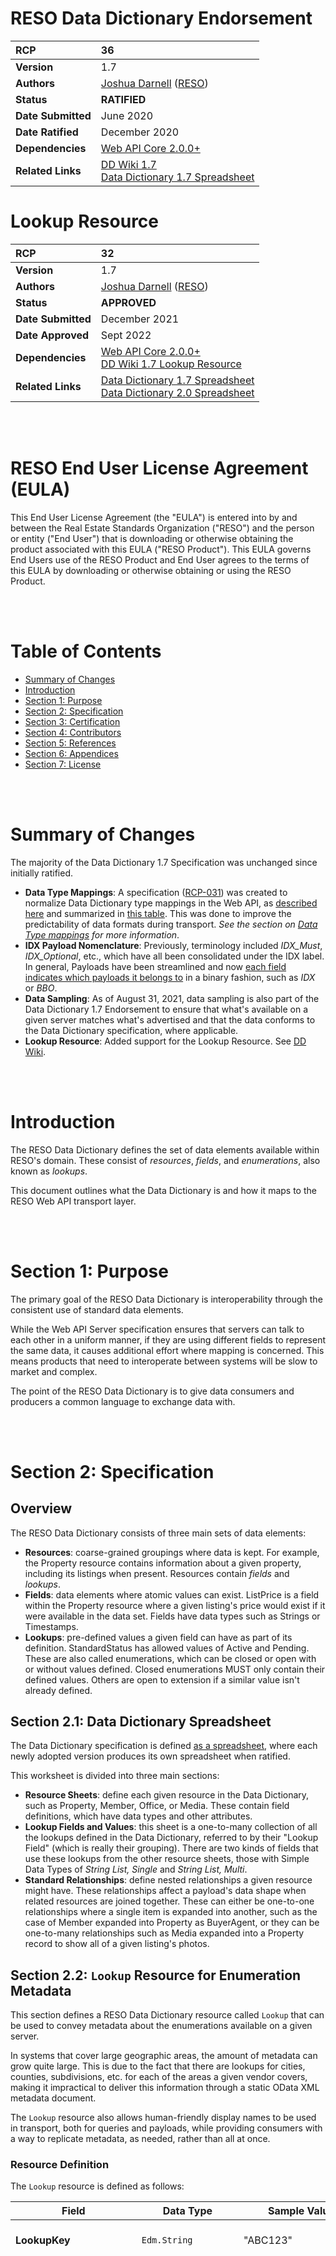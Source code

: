 # RESO Data Dictionary Endorsement

| **RCP** | 36 |
| :--- | :--- |
| **Version** | 1.7 |
| **Authors** | [Joshua Darnell](https://github.com/darnjo) ([RESO](mailto:josh@reso.org)) |
| **Status** | **RATIFIED** |
| **Date Submitted** | June 2020 |
| **Date Ratified** | December 2020 |
| **Dependencies** | [Web API Core 2.0.0+](./web-api-core.md) |
| **Related Links** | [DD Wiki 1.7](https://ddwiki.reso.org/display/DDW17/RESO+Data+Dictionary+1.7)<br />[Data Dictionary 1.7 Spreadsheet](https://docs.google.com/spreadsheets/d/1_59Iqr7AQ51rEFa7p0ND-YhJjEru8gY-D_HM1yy5c6w/edit?usp=sharing) |

# Lookup Resource

| **RCP** | 32 |
| :--- | :--- |
| **Version** | 1.7 |
| **Authors** | [Joshua Darnell](https://github.com/darnjo) ([RESO](mailto:josh@reso.org)) |
| **Status** | **APPROVED** |
| **Date Submitted** | December 2021 |
| **Date Approved** | Sept 2022 |
| **Dependencies** | [Web API Core 2.0.0+](./web-api-core.md)<br /> [DD Wiki 1.7 Lookup Resource](https://ddwiki.reso.org/display/DDW17/Lookup+Resource) |
| **Related Links** | [Data Dictionary 1.7 Spreadsheet](https://docs.google.com/spreadsheets/d/1_59Iqr7AQ51rEFa7p0ND-YhJjEru8gY-D_HM1yy5c6w/edit#gid=544946974)<br />[Data Dictionary 2.0 Spreadsheet](https://docs.google.com/spreadsheets/d/1_59Iqr7AQ51rEFa7p0ND-YhJjEru8gY-D_HM1yy5c6w/edit?usp=sharing) |

<br /><br />

# RESO End User License Agreement (EULA)

This End User License Agreement (the "EULA") is entered into by and between the Real Estate Standards Organization ("RESO") and the person or entity ("End User") that is downloading or otherwise obtaining the product associated with this EULA ("RESO Product"). This EULA governs End Users use of the RESO Product and End User agrees to the terms of this EULA by downloading or otherwise obtaining or using the RESO Product.

<br /><br />

# Table of Contents
- [Summary of Changes](#summary-of-changes)
- [Introduction](#introduction)
- [Section 1: Purpose](#section-1-purpose)
- [Section 2: Specification](#section-2-specification)
- [Section 3: Certification](#section-3-certification)
- [Section 4: Contributors](#section-4-contributors)
- [Section 5: References](#section-5-references)
- [Section 6: Appendices](#section-6-appendices)
- [Section 7: License](#section-7-license)

<br /><br />

# Summary of Changes

The majority of the Data Dictionary 1.7 Specification was unchanged since initially ratified. 

* **Data Type Mappings**: A specification ([RCP-031](https://members.reso.org/display/RESOWebAPIRCP/RCP+-+WEBAPI-031+Data+Dictionary+Representation+in+the+Web+API)) was created to normalize Data Dictionary type mappings in the Web API, as [described here](https://members.reso.org/pages/viewpage.action?pageId=67962918#RCP-WEBAPI-031DataDictionaryRepresentationintheWebAPI-2.6.1DictionaryandTransportTypeMappingsandAttributes) and summarized in [this table](https://members.reso.org/pages/viewpage.action?pageId=67962918#RCP-WEBAPI-031DataDictionaryRepresentationintheWebAPI-DataTypeMappings.1). This was done to improve the predictability of data formats during transport. _See the section on [*Data Type mappings*](https://docs.google.com/document/d/15DFf9kDX_mlGCJVOch2fztl8W5h-yd18N0_03Sb4HwM/edit#heading=h.ytsgiaioc8hv) for more information_.
* **IDX Payload Nomenclature**: Previously, terminology included _IDX_Must_, _IDX_Optional_, etc., which have all been consolidated under the IDX label. In general, Payloads have been streamlined and now [each field indicates which payloads it belongs to](https://docs.google.com/spreadsheets/d/1SZ0b6T4_lz6ti6qB2Je7NSz_9iNOaV_v9dbfhPwWgXA/edit#gid=16571180&range=R:R) in a binary fashion, such as *IDX* or *BBO*. 
* **Data Sampling**: As of August 31, 2021, data sampling is also part of the Data Dictionary 1.7 Endorsement to ensure that what's available on a given server matches what's advertised and that the data conforms to the Data Dictionary specification, where applicable. 
* **Lookup Resource**: Added support for the Lookup Resource. See [DD Wiki](https://ddwiki.reso.org/display/DDW17/Lookup+Resource).

<br /><br />

# Introduction
The RESO Data Dictionary defines the set of data elements available within RESO's domain. These consist of _resources_, _fields_, and _enumerations_, also known as _lookups_.

This document outlines what the Data Dictionary is and how it maps to the RESO Web API transport layer.

<br /><br />

# Section 1: Purpose
The primary goal of the RESO Data Dictionary is interoperability through the consistent use of standard data elements. 

While the Web API Server specification ensures that servers can talk to each other in a uniform manner, if they are using different fields to represent the same data, it causes additional effort where mapping is concerned. This means products that need to interoperate between systems will be slow to market and complex. 

The point of the RESO Data Dictionary is to give data consumers and producers a common language to exchange data with.

<br /><br />

# Section 2: Specification
## Overview 
The RESO Data Dictionary consists of three main sets of data elements:
* **Resources**: coarse-grained groupings where data is kept. For example, the Property resource contains information about a given property, including its listings when present. Resources contain _fields_ and _lookups_.
* **Fields**: data elements where atomic values can exist. ListPrice is a field within the Property resource where a given listing's price would exist if it were available in the data set. Fields have data types such as Strings or Timestamps. 
* **Lookups**: pre-defined values a given field can have as part of its definition. StandardStatus has allowed values of Active and Pending. These are also called enumerations, which can be closed or open with or without values defined. Closed enumerations MUST only contain their defined values. Others are open to extension if a similar value isn't already defined.


## Section 2.1: Data Dictionary Spreadsheet

The Data Dictionary specification is defined [as a spreadsheet](https://docs.google.com/spreadsheets/d/1SZ0b6T4_lz6ti6qB2Je7NSz_9iNOaV_v9dbfhPwWgXA/edit?usp=sharing), where each newly adopted version produces its own spreadsheet when ratified.

This worksheet is divided into three main sections:
* **Resource Sheets**: define each given resource in the Data Dictionary, such as Property, Member, Office, or Media. These contain field definitions, which have data types and other attributes.
* **Lookup Fields and Values**: this sheet is a one-to-many collection of all the lookups defined in the Data Dictionary, referred to by their "Lookup Field" (which is really their grouping). There are two kinds of fields that use these lookups from the other resource sheets, those with Simple Data Types of _String List, Single_ and _String List, Multi_.
* **Standard Relationships**: define nested relationships a given resource might have. These relationships affect a payload's data shape when related resources are joined together. These can either be one-to-one relationships where a single item is expanded into another, such as the case of Member expanded into Property as BuyerAgent, or they can be one-to-many relationships such as Media expanded into a Property record to show all of a given listing's photos. 



## Section 2.2: `Lookup` Resource for Enumeration Metadata

This section defines a RESO Data Dictionary resource called `Lookup` that can be used to convey metadata about the enumerations available on a given server. 

In systems that cover large geographic areas, the amount of metadata can grow quite large. This is due to the fact that there are lookups for cities, counties, subdivisions, etc. for each of the areas a given vendor covers, making it impractical to deliver this information through a static OData XML metadata document.

The `Lookup` resource also allows human-friendly display names to be used in transport, both for queries and payloads, while providing consumers with a way to replicate metadata, as needed, rather than all at once.

### Resource Definition
The `Lookup` resource is defined as follows:

| Field             | Data Type    | Sample Value           | Nullable  | Description |
| ----------------- | ------------ | ---------------------- | --------- | ----------- |
| **LookupKey**     | `Edm.String` | "ABC123"               | **false** | The key used to uniquely identify the Lookup entry. |
| **LookupName**    | `Edm.String` | "ListingAgreementType" | **false** | The name of the enumeration. This is the [_**LookupField**_](https://docs.google.com/spreadsheets/d/1P4CqtBT-3hmfsWLeID5faJgGz2AYTU_7d-OKZBuY_c0/edit#gid=167198210&range=A:A) in the adopted Data Dictionary 2.0 spreadsheet. <br /> <br />It is called a "LookupName" in this proposal because more than one field can have a given lookup, so it refers to the name of the lookup rather than a given field. For example, Listing with CountyOrParish and Office with OfficeCountyOrParish having the same CountyOrParish LookupName. <br /><br />This MUST match the Data Dictionary definition for in cases where the lookup is defined. Vendors MAY add their own enumerations otherwise.<br /><br />The LookupName a given field uses is required to be annotated at the field level in the OData XML Metadata, as outlined later in this proposal. |
| **LookupValue**   | `Edm.String` | "Seller Reserve" | **false** | The human-friendly display name the data consumer receives in the payload and uses in queries.<br /><br />This MAY be a local name or synonym for a given RESO Data Dictionary lookup item. |
| **StandardLookupValue** | `Edm.String` | "Exclusive Agency" | true | The Data Dictionary [_**LookupDisplayName**_](https://docs.google.com/spreadsheets/d/1P4CqtBT-3hmfsWLeID5faJgGz2AYTU_7d-OKZBuY_c0/edit#gid=167198210&range=C:C) of the enumerated value.<br /><br />This field is required when the LookupValue for a given item corresponds to a RESO standard value, meaning a standard lookup display name, known synonym, local name, or translation of that value.<br /><br />Local lookups MAY omit this value if they don't correspond to an existing RESO standard lookup value. |
| **LegacyODataValue**     | `Edm.String` | "ExclusiveAgency" | true | The Legacy OData lookup value that the server vendor provided in their OData XML Metadata.<br /><br />This value is optional, and has been included in order to provide a stable mechanism for translating OData lookup values to RESO standard lookup display names, as well as for historical data that might have included the OData value at some point, even after the vendor had converted to human friendly display names. |
| **ModificationTimestamp** | `Edm.DateTimeOffset` | "2020-07-07T17:36:14+00:00" | **false** | The timestamp for when the enumeration value was last modified.<br /><br />This is used to help rebuild caches when metadata items change so consumers don't have to re-pull and reprocess the entire set of metadata when only a small number of changes have been made. |

## Required Annotation
For any String List, Single or String List, Multi field using the Lookup resource, the following MUST be present in the server metadata:

### Example
```xml
<!-- OData annotation for String List, Single field -->
<Property Name="OfficeCountyOrParish" Type="Edm.String">
  <Annotation Term="RESO.OData.Metadata.LookupName" String="CountyOrParish" />  
</Property>

<!-- OData annotation for String List, Multi field -->
<Property Name="ExteriorFeatures" Type="Collection(Edm.String)">
  <Annotation Term="RESO.OData.Metadata.LookupName" String="ExteriorFeatures" />  
</Property>
```
Where: 
* `Term` uses the required namespace RESO.OData.Metadata.LookupName
* `String` indicates the LookupName in the Lookup Resource in which the given field's lookups are defined. 

Notes:
* The referenced LookupName **MUST** be a standard lookup name for items currently defined by the RESO Data Dictionary. For example, for the `StandardStatus` field in the Data Dictionary, the `LookupName` **MUST** be `StandardStatus`.
* Data providers **MAY** add additional LookupName entries when not already defined by the Dictionary.
* The underlying type for the lookup-based field **MUST** either be `Edm.String` or `Collection(Edm.String)`, depending on whether the given field is String List, Single or Multi in the Data Dictionary, respectively.

## Queries
The `Lookup` resource **MUST** support queries that use the [OData`$top` and `$skip` query operators](https://docs.oasis-open.org/odata/odata/v4.01/odata-v4.01-part2-url-conventions.html#_Toc31361042), in conjunction with a `ModificationTimestamp` parameter so consumers can synchronize since the last update. The client **MUST** be able to consume the advertised count of records from the server or testing will not pass.

Providers **MAY** support other queries on this resource, such as filtering by `LookupName`.

### Example: GET Lookups using OData `$top` and `$skip` 
The following example shows retrieving a page of records using an [OData `$top` and `$skip` query](https://docs.oasis-open.org/odata/odata/v4.01/odata-v4.01-part2-url-conventions.html#_Toc31361042):
```
GET /Lookup?$top=100&$skip=0
```
```
{
  "value": [{
    "LookupKey": "CDE125",
    "LookupName": "CountyOrParish",
    "LookupValue": "Contra Costa County",
    "StandardLookupValue": null,
    "ModificationTimestamp": "2020-07-07T17:36:16Z"
  }, {
    "LookupKey": "BCD124",
    "LookupName": "CountyOrParish",
    "LookupValue": "Ventura County",
    "StandardLookupValue": null,
    "ModificationTimestamp": "2020-07-07T17:36:15Z"
  }, {
    "LookupKey": "ABC123",
    "LookupName": "CountyOrParish",
    "LookupValue": "Los Angeles County",
    "StandardLookupValue": null,
    "ModificationTimestamp": "2020-07-07T17:36:14Z"
 }]
}
```

In the previous example, the client has requested 100 records but only the 3 shown were available. Clients should be prepared to paginate with page sizes less than the requested size. For example, if 1,000 were requested but only 100 were supported on the server, the consumer's next query should have a `$top=100` and `$skip=100`. 


### Example: GET Lookups with `$count=true` 
Providers MUST support the OData `$count=true` parameter. 

```
GET /Lookup?$count=true
```
```
{
  "@odata.count": 3,
  "value": [{
    "LookupKey": "CDE125",
    "LookupName": "CountyOrParish",
    "LookupValue": "Contra Costa County",
    "StandardLookupValue": null,
    "ModificationTimestamp": "2020-07-07T17:36:16Z"
  }, {
    "LookupKey": "BCD124",
    "LookupName": "CountyOrParish",
    "LookupValue": "Ventura County",
    "StandardLookupValue": null,
    "ModificationTimestamp": "2020-07-07T17:36:15Z"
  }, {
    "LookupKey": "ABC123",
    "LookupName": "CountyOrParish",
    "LookupValue": "Los Angeles County",
    "StandardLookupValue": null,
    "ModificationTimestamp": "2020-07-07T17:36:14Z"
 }]
}
```

The count query may be used in conjunction with `$top=0` to provide a count without returning any values.

### Example: GET records that were updated since they were last synced
If a consumer wanted to catch up with any records updated since the last time they had synced, they might use the following query:

```
GET /Lookup?$filter=ModificationTimestamp ge 2022-01-01T00:00:00Z&$top=100&skip=0&$count=true
```
```
{
  "@odata.count": 0,
  "value": []
}
```

Since the count is zero, this means that there were no updates since the last sync on `2022-08-01T00:00:00Z`.

If there were updates, something similar to the following might be expected:


```
GET /Lookup?$filter=ModificationTimestamp ge 2022-01-01T00:00:00Z&$top=100&skip=0&$count=true
```
```
{
  "@odata.count": 1,
  "value": [{
    "LookupKey": "CDE125",
    "LookupName": "CountyOrParish",
    "LookupValue": "Contra Costa County",
    "StandardLookupValue": null,
    "ModificationTimestamp": "2022-03-07T17:36:16Z"
  }]
}
```

## Usage

### Example Metadata
This section shows how the `Lookup` resource might be used in conjunction with data from the `Property` resource with OData XML Metadata defined as follows:

```xml
<?xml version="1.0" encoding="UTF-8"?>
<edmx:Edmx Version="4.0" xmlns:edmx="http://docs.oasis-open.org/odata/ns/edmx">
  <edmx:DataServices>
    <Schema Namespace="org.reso.metadata" xmlns="http://docs.oasis-open.org/odata/ns/edm">
      <EntityType Name="Property">
        <Key>
          <PropertyRef Name="ListingKey"/>
        </Key>
        <Property MaxLength="255" Name="ListingKey" Type="Edm.String"/>
        <Property Name="StandardStatus" Type="Edm.String">
            <Annotation Term="RESO.OData.Metadata.LookupName" String="StandardStatus" />  
        </Property>
        <Property Name="AccessibilityFeatures" Type="Collection(Edm.String)">
            <Annotation Term="RESO.OData.Metadata.LookupName" String="AccessibilityFeatures" />  
        </Property>
        <Property Name="ModificationTimestamp" Precision="27" Type="Edm.DateTimeOffset"/>
      </EntityType>
      <EntityType Name="Lookup">
        <Key>
          <PropertyRef Name="LookupKey"/>
        </Key>
        <Property Name="LookupKey" Type="Edm.String" Nullable="false" />
        <Property Name="LookupName" Type="Edm.String" Nullable="false" />
        <Property Name="LookupValue" Type="Edm.String" Nullable="false" />
        <Property Name="StandardLookupValue" Type="Edm.String" />
        <Property Name="LegacyODataValue" Type="Edm.String" />
        <Property Name="ModificationTimestamp" Precision="27" Type="Edm.DateTimeOffset"  Nullable="false" />
      </EntityType>
    </Schema>
  </edmx:DataServices>
</edmx:Edmx>
```

### GET Property Record with Human Friendly Standard Lookups
When using the `Lookup` resource, the values in the payload response will be the human friendly display name for a given enumeration:

```
GET /Property?$top=1 
```
```
{
  "value": [
    {
      "ListingKey": "abc123",
      "StandardStatus": "Active Under Contract",     
      "AccessibilityFeatures": ["Accessible Approach with Ramp", "Accessible Entrance", "Visitable"],
      "ModificationTimestamp": "2020-04-02T02:02:02.02Z"
    }
  ]
}
```

In the preceding example, the `Lookup` resource **MUST** contain the following:
* Entry for `LookupName` of `StandardStatus` with "Active Under Contract" as a `LookupValue`
* Entry for `LookupName` of `AccessibilityFeatures` with three records: "Accessible Approach with Ramp", "Accessible Entrance", and "Visitable"

<br /><br />

# Section 3: Certification
[Link to Original Document](https://docs.google.com/document/d/15DFf9kDX_mlGCJVOch2fztl8W5h-yd18N0_03Sb4HwM/edit)

When standards are approved for the RESO Data Dictionary, those changes are stored in a format that allows their corresponding testing rules to be generated automatically, which ensures consistency with Data Dictionary and Web API specifications. This also allows for new versions of the testing tool to be created almost immediately when Data Dictionary standards are passed.

Robust statistics are created through the use of the RESO Data Dictionary application, which are then ingested into a real-time analytics framework that lets users see industry-wide statistics about resources, fields, and enumerations. This information can be used to inform decisions about standardization and data mapping between RESO certified servers.

## Background


The RESO Data Dictionary testing tool ensures compliance with RESO Data Dictionary definitions of resources, fields, and enumerations. 


Nonstandard or "local" data elements are also allowed, provided Data Dictionary resources are used whenever present on a given server and when metadata for any additional items are in a supported and valid transport format.


**Resources** are top-level containers in the RESO ecosystem. Some examples are [*Property*](https://ddwiki.reso.org/display/DDW17/Property+Resource), [*Member*](https://ddwiki.reso.org/display/DDW17/Member+Resource), [*Office*](https://ddwiki.reso.org/display/DDW17/Office+Resource), [*Media*](https://ddwiki.reso.org/display/DDW17/Media+Resource)*, and* [*OpenHouse*](https://ddwiki.reso.org/display/DDW17/OpenHouse+Resource). 


**Fields** exist within a given resource and have name and type definitions that must be adhered to in order to be considered compliant. In the case of [*Property*](https://ddwiki.reso.org/display/DDW17/Property+Resource), examples of fields are [*ListPrice*](https://ddwiki.reso.org/display/DDW17/ListPrice+Field), [*ModificationTimestamp*](https://ddwiki.reso.org/display/DDW17/ModificationTimestamp+Field), etc. Fields don't exist on their own in the metadata. They will always be contained within a top-level resource definition that MUST match RESO Standard Resource definitions when they exist.

**Lookups** define possible values for a given field, and are used in cases such as [**StandardStatus**](https://ddwiki.reso.org/display/DDW17/StandardStatus+Field) and [**ExteriorFeatures**](https://ddwiki.reso.org/display/DDW17/ExteriorFeatures+Field).

## Testing Framework

Data Dictionary Certification is provided by the [RESO Commander](https://github.com/RESOStandards/web-api-commander). 
The RESO Commander is an open source, cross-platform Java library created by RESO that uses established community libraries, such as the Apache Olingo OData Client, XML parsers, and JSON Schema Validators, to provide a testing API.

Acceptance tests define the requirements applicants are expected to meet in order to achieve certification. Data Dictionary acceptance tests are written in a high-level language (DSL) called [Gherkin](https://cucumber.io/docs/gherkin/reference/). This is part of a [Behavior Driven Development](https://en.wikipedia.org/wiki/Behavior-driven_development) (BDD) platform called [Cucumber](https://cucumber.io/), which allows for the expression of testing workflows using a natural language that is intended to be accessible to business analysts and QA testers in addition to programmers. Tests are automatically generated from the adopted Data Dictionary spreadsheet for each given version of the specification, and can target any version of the Data Dictionary from 1.0 onwards. 

The benefit of this strategy is that when a new Data Dictionary version is ratified, the tests may be generated and testing can begin right away, significantly reducing tool development time and adoption of the standard.

A command-line interface (CLI) has been provided for local testing. This provides the environment to be used for certification and self-assessment, as well as that needed to run the automated testing tools in a continuous integration and deployment (CI/CD) pipeline, on platforms such as [GitHub CI](https://help.github.com/en/actions/language-and-framework-guides/building-and-testing-java-with-gradle), [Jenkins](https://cucumber.io/docs/guides/continuous-integration/), [Travis](https://docs.travis-ci.com/user/languages/java/), or [CircleCI](https://circleci.com/blog/getting-started-with-cucumber-on-circleci/), to help prevent regressions in a RESO-certified codebase.

A graphical user interface (GUI) is also available through popular and free Integrated Development Environment (IDE) plugins for [IntelliJ](https://www.jetbrains.com/help/idea/enabling-cucumber-support-in-project.html) and [Eclipse](https://cucumber.github.io/cucumber-eclipse/). IDEs provide an enhanced testing experience, with better informational messages and the ability to easily run and debug each test step, when needed. The availability of plugins saves significant time in testing, development, and certification. The level of community support is one of the reasons open source tools were chosen as a testing platform.

## Testing Methodology

RESO Data Dictionary certification is based on adherence to: a) Resource, Field, and Lookup definitions outlined in each approved RESO Data Dictionary spreadsheet ([1.7 at the time of publication](https://docs.google.com/spreadsheets/d/1SZ0b6T4_lz6ti6qB2Je7NSz_9iNOaV_v9dbfhPwWgXA/edit?usp=sharing)), b) Transport requirements regarding [authentication](https://members.reso.org/display/RESOWebAPIRCP/RCP+-++WEBAPI-026+Change+Default+Certification+Testing+to+Bearer+Token) and OData conformance, and c) conformance with Data Dictionary to Web API data mappings [outlined later in this document](https://docs.google.com/document/d/15DFf9kDX_mlGCJVOch2fztl8W5h-yd18N0_03Sb4HwM/edit#heading=h.ytsgiaioc8hv), as well as in [RCP-031](https://members.reso.org/display/RESOWebAPIRCP/RCP+-+WEBAPI-031+Data+Dictionary+Representation+in+the+Web+API) (RESO login required).

### Configuring the Test Client

The starting point is for applicants to create a configuration file in RESOScript (XML) format which contains credentials and a server's RESO Web API endpoint. A sample RESOScript file and instructions for how to use it will be provided with the initial release of the testing tool.


<br />

### Metadata Request Using RESO Standard Authentication

When testing begins, an HTTP request is made to an applicant's given service location with either OAuth2 [Bearer Tokens](https://oauth.net/2/bearer-tokens/) or [Client Credentials](https://oauth.net/2/grant-types/client-credentials/). Both of these authentication strategies allow for data consumption to be machine automated so that additional interaction from a user isn't necessary during the authentication process. As such, the RESO Data Dictionary Commander can be used for automated testing. 
The metadata request is expected to function according to the OData specification in terms of [request](http://docs.oasis-open.org/odata/odata/v4.01/odata-v4.01-part1-protocol.html#_Toc31358863) and [response](http://docs.oasis-open.org/odata/odata/v4.01/odata-v4.01-part1-protocol.html#_Toc31358882) headers and response formats. RESO specifically uses an [XML version of OData metadata](http://docs.oasis-open.org/odata/odata/v4.0/errata03/os/complete/part3-csdl/odata-v4.0-errata03-os-part3-csdl-complete.html#_Toc453752500), which contains an Entity Data Model (EDM) and model definitions, and is often referred to as EDMX.

### OData Metadata Validation

#### Syntax Checking

Metadata returned from a RESO Web API server are checked for XML validity as well as validated against Entity Data Model (EDM) and EDMX [definitions published by OASIS](http://docs.oasis-open.org/odata/odata/v4.0/errata03/os/complete/schemas/), the creators of the OData specification. If metadata are invalid for any reason, Data Dictionary testing will halt.

#### Semantic Checking

After metadata syntax has been validated, declared data models are checked for correctness. For example, if a given server declares support for the RESO *Property* resource, then the RESO Commander will look for an OData EntityType definition for *Property*. If the underlying data model is not found, metadata validation will fail with a diagnostic message to help users understand why a given error occurred. Once the model is found, its field and enumeration definitions will be checked for correctness as well.
Another aspect of semantic checking is ensuring that all models have keys so they can be indexed, meaning that a data request can be made to the server by key. This is a basic requirement for fetching data from a server.

### RESO Certification

Several requirements must be met during Data Dictionary testing to ensure conformance with RESO Certification rules.

#### Conformance with the RESO Standard Data Model

In this step, tests that have been generated from a given adopted RESO Data Dictionary version are run to locate and verify resources, fields, and enumerations contained within a server's metadata. This phase of testing is designed to test that items declared in the metadata using RESO Standard Field Names are consistent with the Data Dictionary definitions for those items.

#### Resources

Standard Resources MUST be expressed using RESO Standard Resource Names. For instance, *Property* would be used rather than *Properties* otherwise they will not be counted. These will be verified during the certification process. 

For each RESO Standard Resource found, its standard fields and lookups will be verified. Normative resource names for any Standard Resource can be found in the [RESO DDWiki](https://ddwiki.reso.org/display/DDW17/).

#### Fields

Fields have both [naming](https://docs.google.com/document/d/15DFf9kDX_mlGCJVOch2fztl8W5h-yd18N0_03Sb4HwM/edit#heading=h.194xc45smnwr) and [data type mapping](https://docs.google.com/document/d/15DFf9kDX_mlGCJVOch2fztl8W5h-yd18N0_03Sb4HwM/edit#heading=h.ytsgiaioc8hv) requirements. 

Implementers are allowed to commingle their own fields and data types alongside RESO standard fields, but standard fields MUST match their [Data Dictionary type definition mappings](https://members.reso.org/pages/viewpage.action?pageId=67962918#RCP-WEBAPI-031DataDictionaryRepresentationintheWebAPI-2.6.1DictionaryandTransportTypeMappingsandAttributes).

#### Standard Field Names

RESO Standard Fields MUST be named in accordance with the Data Dictionary definitions of those fields when present on a given server instance..

For example, if a server presents a [*Property*](https://ddwiki.reso.org/display/DDW17/Property+Resource) resource and list price field data are present, they MUST be conveyed as *ListPrice*. Local fields SHOULD use the same naming conventions, when practical. There may be reasons to use nonstandard field names, such as for backwards compatibility, but they MUST pass [OData validation](http://docs.oasis-open.org/odata/odata/v4.0/errata03/os/complete/part3-csdl/odata-v4.0-errata03-os-part3-csdl-complete.html#_Toc453752675).

Variations such as *Price* or any Data Dictionary synonym of the ListPrice field such as *AskingPrice* will fail. 

Various techniques are used to find potential matches with Data Dictionary definitions of resources, fields, and enumerations that don't conform to the RESO Definitions of these items. *See* [*Additional Compliance Checking*](https://docs.google.com/document/d/15DFf9kDX_mlGCJVOch2fztl8W5h-yd18N0_03Sb4HwM/edit#heading=h.yuwj1yg0uj1n) *for more information*.

Additional requirements for Standard Fields are [outlined in section on Data Type Mappings](https://docs.google.com/document/d/15DFf9kDX_mlGCJVOch2fztl8W5h-yd18N0_03Sb4HwM/edit#heading=h.ytsgiaioc8hv).

#### Standard Display Names

**Note:** _RESO Standard Display Names are not being tested at the current time. They had previously been tested but were not meant to have been a standard way to convey information about *which field* *or lookup* is intended at the transport level. [Standard Field Names](https://docs.google.com/document/d/15DFf9kDX_mlGCJVOch2fztl8W5h-yd18N0_03Sb4HwM/edit#heading=h.194xc45smnwr) and [Lookup Values](https://docs.google.com/document/d/15DFf9kDX_mlGCJVOch2fztl8W5h-yd18N0_03Sb4HwM/edit#heading=h.k0yrypywv6ms) MUST be used for this purpose instead._

There is a proposal in progress in the RESO Data Dictionary and Transport workgroups to add further testing requirements for Display Names, which will most likely have its own Endorsement. 

[There is a MAY specification](https://members.reso.org/display/API2/2.4.8+Annotations) (RESO login required) for both *StandardName* and *MlsName* annotations that supports special characters, since OData fields and enumerations don't allow them. *Vendors may still use existing display name annotations as long as they pass the* [*metadata validation process*](https://docs.google.com/document/d/15DFf9kDX_mlGCJVOch2fztl8W5h-yd18N0_03Sb4HwM/edit#heading=h.evm2d6urqz93)*.*

#### Lookups

Underlying OData enumerations for Data Dictionary lookups MUST adhere to the naming conventions outlined in the [OData specification](http://docs.oasis-open.org/odata/odata/v4.0/errata03/os/complete/part3-csdl/odata-v4.0-errata03-os-part3-csdl-complete.html#_Toc453752675) and map to the correct types, as outlined in the [Data Type Mappings section](https://docs.google.com/document/d/15DFf9kDX_mlGCJVOch2fztl8W5h-yd18N0_03Sb4HwM/edit#heading=h.ytsgiaioc8hv).

Standard Lookup Values are provided [in the Data Dictionary 1.7 Spreadsheet](https://docs.google.com/spreadsheets/d/1SZ0b6T4_lz6ti6qB2Je7NSz_9iNOaV_v9dbfhPwWgXA/edit#gid=585857157&range=B:B). They are not required, but are intended to serve as a guide for those using OData. 

**DEPRECATION NOTICE**: RESO will eventually be deprecating OData `IsFlags` enumerations in favor of the Lookup resource in a future version of the Data Dictionary. This change will come with a major version bump, and perhaps be part of Data Dictionary 2.0, TBD. See [RCP-032](https://members.reso.org/display/RESOWebAPIRCP/RCP+-+WEBAPI-032++Lookup+and+RelatedLookup+Resources+for+Lookup+Metadata) for more information.

### Data Type Mappings

The following mappings apply to the RESO Data Dictionary and Web API specifications. 
Data Dictionary data types shown in the following table are contained in the *SimpleDataType* column of the adopted Data Dictionary 1.7 spreadsheet, for instance [those for the Property Resource](https://docs.google.com/spreadsheets/d/1SZ0b6T4_lz6ti6qB2Je7NSz_9iNOaV_v9dbfhPwWgXA/edit#gid=16571180&range=E:E).

| Data Dictionary (1.6+) | Web API Core (1.0.2+)                                        |
| ---------------------- | ------------------------------------------------------------ |
| Boolean                | Edm.Bool                                                     |
| Collection             | Related Resource Expansion, e.g. PropertyRooms or Units expanded into the Property resource. **Requires $expand Endorsement.** |
| Date                   | Edm.Date                                                     |
| Number                 | Edm.Decimal **OR** Edm.Double for decimal values; Edm.Int64 **OR** Edm.Int32 **OR** Edm.Int16 for integers. |
| String                 | Edm.String                                                   |
| String List, Single    | **EITHER** Edm.EnumType **OR** Edm.String                            |
| Sting List, Multi      | **EITHER** Collection(Edm.EnumType) **OR** Edm.EnumType with IsFlags="true" **OR** Collection(Edm.String) |
| Timestamp              | Edm.DateTimeOffset                                           |

Each data type mapping has a corresponding Cucumber BDD acceptance test template that enforces the rules of a given type.

### Acceptance Test Templates

#### Boolean

Boolean values are mapped to the [Edm.Bool](http://docs.oasis-open.org/odata/odata/v4.0/errata03/os/complete/part3-csdl/odata-v4.0-errata03-os-part3-csdl-complete.html#_Toc453752635) data type and MUST contain a literal value of "true" or "false" when returned in a payload for a given Boolean field, which is enforced by the RESO Commander. Boolean fields MAY be null as any OData field is nullable. Null values are interpreted as "false."

**Sample Test**

```gherkin
  Scenario: AdditionalParcelsYN
    When "AvailabilityDate" exists in the "Property" metadata
    Then "AvailabilityDate" MUST be "Date" data type
```

#### Collection

**Note**: *Collections are not yet supported in the Data Dictionary or Web API Specifications for types other than Edm.EnumType. Collections in the Data Dictionary mean expanded resources, which will not be tested until the $expand Endorsement has been created.*

Collection data types are used in the Data Dictionary to indicate *possible expansions*, which use the OData [Edm.Collection type](http://docs.oasis-open.org/odata/odata/v4.0/errata03/os/complete/part3-csdl/odata-v4.0-errata03-os-part3-csdl-complete.html#_Toc453752651) to present a collection of instances of a given type, such as Media items related to a Property record.

RESO will not be certifying this data type for related Data Dictionary Resources and until the Expand Endorsement has been created. Vendors MAY use OData $expand functionality on their servers as long as server metadata pass OData validation. 

Standard Relationships have been provided in the adopted [Data Dictionary spreadsheet](https://docs.google.com/spreadsheets/d/1SZ0b6T4_lz6ti6qB2Je7NSz_9iNOaV_v9dbfhPwWgXA/edit#gid=266511010) to and [reference metadata](https://github.com/RESOStandards/web-api-commander/blob/58485cc04f24e464c6c1313d25428d43835d7668/src/main/resources/DDv1.7-StandardAndDisplayNames-20200922210930847.edmx) to guide vendors in the meantime. It's also worth noting that If a property definition for a Collection is nullable, it means that collection members are nullable. If there are no items in a given collection, the field would return an empty collection, but the field itself may not be null (by the OData specification).

#### Date

Date data types use the OData [Edm.Date](http://docs.oasis-open.org/odata/odata/v4.0/errata03/os/complete/part3-csdl/odata-v4.0-errata03-os-part3-csdl-complete.html#_Toc453752636) data type. Dates are expected to be in the format "yyyy-mm-dd" and should not include time zone offsets. For dates with time zone support, see [Timestamp](https://docs.google.com/document/d/15DFf9kDX_mlGCJVOch2fztl8W5h-yd18N0_03Sb4HwM/edit#heading=h.hhsogyonctqf).

**Sample Test**

```gherkin
  Scenario: AvailabilityDate
    When "AvailabilityDate" exists in the "Property" metadata
    Then "AvailabilityDate" MUST be "Date" data type
```

#### Number

Numbers may either be Integers or Decimals. 

##### Integers

Numbers without Scale and Precision are treated as Integers in the Data Dictionary.

Integers are expected to be expressed using the OData [Edm.Int](http://docs.oasis-open.org/odata/odata/v4.0/errata03/os/complete/part3-csdl/odata-v4.0-errata03-os-part3-csdl-complete.html#_Toc453752643) data type and MUST NOT contain length, precision, or scale attributes.

**Sample Test**

```gherkin
  Scenario: BathroomsFull
    Given that the following synonyms for "BathroomsFull" DO NOT exist in the "Property" metadata
      | FullBaths |
    When "BathroomsFull" exists in the "Property" metadata
    Then "BathroomsFull" MUST be "Integer" data type
```

***Note**:* *Synonyms testing is shown in the last line of the above example and is discussed further in a* [*subsequent section*](https://docs.google.com/document/d/15DFf9kDX_mlGCJVOch2fztl8W5h-yd18N0_03Sb4HwM/edit#heading=h.tcs2aspdfr41)*.*

##### Decimals

Decimals are expected to be [Edm.Decimal or Edm.Double](http://docs.oasis-open.org/odata/odata/v4.0/errata03/os/complete/part3-csdl/odata-v4.0-errata03-os-part3-csdl-complete.html#_Toc453752517) according to the [Data Dictionary Type Mappings](https://docs.google.com/document/d/15DFf9kDX_mlGCJVOch2fztl8W5h-yd18N0_03Sb4HwM/edit#heading=h.ytsgiaioc8hv). They MAY contain Precision and Scale attributes, as described by the entity data model type definition, which also MAY be omitted. 

If the vendor declares Precision and Scale attributes, they SHOULD match those defined by the Data Dictionary but this is not an absolute requirement. Suggested values are provided in the Data Dictionary specification but they are not mandatory at this time. This is reflected in the BDD acceptance tests.

**Sample Test**

```gherkin
  Scenario: BuildingAreaTotal
    When "BuildingAreaTotal" exists in the "Property" metadata
    Then "BuildingAreaTotal" MUST be "Decimal" data type
    And "BuildingAreaTotal" precision SHOULD be equal to the RESO Suggested Max Precision of 14
    And "BuildingAreaTotal" scale SHOULD be equal to the RESO Suggested Max Scale of 2
```

**Note:** *The Data Dictionary contains* [*references to Length and Precision*](https://ddwiki.reso.org/display/DDW17/Data+Dictionary+Terms+and+Meta+Definitions#DataDictionaryTermsandMetaDefinitions-SugMaxLength) *which have been found to be inaccurate with respect to standard definitions of decimal numbers. It uses Length and Precision to mean Precision and Scale, respectively. These items have been corrected in the code generation for decimal acceptance tests.*

##### String

String values use the OData [Edm.String](http://docs.oasis-open.org/odata/odata/v4.0/errata03/os/complete/part3-csdl/odata-v4.0-errata03-os-part3-csdl-complete.html#_Toc453752644) data type. These strings represent a sequence of UTF-8 characters. String data types MAY specify a length attribute that specifies the length of a string a given server supports. The length property is not required by OData and may be omitted.

RESO provides recommended best practices for these lengths, and applicants will be informed when their length definitions don't match the RESO definitions, but will not fail certification in these cases.

**Sample Test**

```gherkin
  Scenario: AboveGradeFinishedArea
    When "AboveGradeFinishedArea" exists in the "Property" metadata
    Then "AboveGradeFinishedArea" MUST be "Decimal" data type
    And "AboveGradeFinishedArea" precision SHOULD be equal to the RESO Suggested Max Precision of 14
    And "AboveGradeFinishedArea" scale SHOULD be equal to the RESO Suggested Max Scale of 2
```

#### String List, Single

The current RESO Web API specification uses the OData [Edm.EnumType](http://docs.oasis-open.org/odata/odata/v4.0/errata03/os/complete/part3-csdl/odata-v4.0-errata03-os-part3-csdl-complete.html#_Toc453752566) for single enumerations. As such, Data Dictionary items use this data type as well.

These items are similar to fields in that they MUST follow [OData field naming conventions](http://docs.oasis-open.org/odata/odata/v4.0/errata03/os/complete/part3-csdl/odata-v4.0-errata03-os-part3-csdl-complete.html#_Toc453752675). Enumerations not following these conventions will fail certification in the [metadata validation step](https://docs.google.com/document/d/15DFf9kDX_mlGCJVOch2fztl8W5h-yd18N0_03Sb4HwM/edit#heading=h.wmz1dhpkgqg5).

**Sample Test**

```gherkin
  Scenario: AboveGradeFinishedAreaSource
    When "AboveGradeFinishedAreaSource" exists in the "Property" metadata
    Then "AboveGradeFinishedAreaSource" MUST be "Single Enumeration" data type
```

#### String List, Multi

As of Web API 1.0.2 Core, there are two formats allowed for String List, Multi. 

#### Edm.EnumType with IsFlags="true"

The Web API Server Core 1.0.2 specification [outlines the use](https://members.reso.org/display/API2/2.4.10+Multi-Valued+Lookups) of the OData [Edm.EnumType](http://docs.oasis-open.org/odata/odata/v4.0/errata03/os/complete/part3-csdl/odata-v4.0-errata03-os-part3-csdl-complete.html#_Toc453752566) data type with the [IsFlags="true"](http://docs.oasis-open.org/odata/odata/v4.0/errata03/os/complete/part3-csdl/odata-v4.0-errata03-os-part3-csdl-complete.html#_Toc453752569) attribute set to signify that a given field supports multivalued enumerations. Applicants using this format will still be able to be certified.

#### Collection(Edm.EnumType)

As there are limitations to the IsFlags approach in cases where multi-select items contain more than 64 distinct values, support for Collections(Edm.EnumType) was added to the [Data Dictionary Type Mappings](https://docs.google.com/document/d/15DFf9kDX_mlGCJVOch2fztl8W5h-yd18N0_03Sb4HwM/edit#heading=h.ytsgiaioc8hv) and backported to the Web API 1.0.2 Core specification to be used instead. 

The following sample test covers both representations:

**Sample Test**

```gherkin
Scenario: CommonWalls
    When "CommonWalls" exists in the "Property" metadata
    Then "CommonWalls" MUST be "Multiple Enumeration" data type
```

#### Timestamp

Timestamps are expected to use the OData [edm:DateTimeOffset](http://docs.oasis-open.org/odata/odata/v4.0/errata03/os/complete/part3-csdl/odata-v4.0-errata03-os-part3-csdl-complete.html#_Toc453752637) data type. This represents an [ISO 8601 compliant](https://en.wikipedia.org/wiki/ISO_8601) date that includes support for both fractional seconds and time zones. The edm:DateTimeOffset doesn't have any additional length, precision, or scale attributes. Data conveyed using this format is expected to match the [date timestamp data type in the W3C specification](https://www.w3.org/TR/xmlschema11-2/#dateTimeStamp).

**Sample Test**

```gherkin
  Scenario: ModificationTimestamp
    Given that the following synonyms for "ModificationTimestamp" DO NOT exist in the "Property" metadata
      | ModificationDateTime |
      | DateTimeModified |
      | ModDate |
      | DateMod |
      | UpdateDate |
      | UpdateTimestamp |
    When "ModificationTimestamp" exists in the "Property" metadata
    Then "ModificationTimestamp" MUST be "Timestamp" data type
```

### Lookup Resource
RESO supports use of a Data Dictionary resource in order to advertise lookup metadata. This has the advantage of providing human friendly lookup values as well as the ability to more easily replicate large sets of enumerations, such as subdivisions or cities.

The following testing rules will be used during RESO Certification:
* Check the data type of the lookup field, e.g. `StandardStatus` or `AccessibilityFeatures`, it should be `Edm.String` for single enumerations and `Collection(Edm.String)` for multiple enumerations. 
* Check that the required annotation is present in the OData XML metadata from the server, and in the correct format.
* Check that the `Lookup` resource is present in the metadata, exists on the server, and is defined correctly.
* All records will be replicated from the `Lookup` resource using `$top` and `$skip` queries. Payload data will then be correlated with what has been advertised to ensure that enumerations are present for each annotated lookup name. 

Servers **MUST** be able to provide the entire set of lookups relevant for testing through the replication operation so, for example, if a given system has 101 records from the `$count=true` query option but only 100 records were fetched, this would fail. The opposite is also true, if 100 records were advertised and 101 were found, this would not pass testing.

See the [Lookup resource section](#section-22-lookup-resource-for-enumeration-metadata) in the specification for more information. Testing rules may be found in the [RESO Commander repository](https://github.com/RESOStandards/web-api-commander/blob/main/src/main/java/org/reso/certification/features/data-dictionary/v1-7-0/additional-tests/lookup-resource-tests.feature). 

At the time of writing, the BDD testing rules for the Lookup resource are as follows:

```gherkin
Feature: Lookup Acceptance Tests (RCP-032)

  Background:
    When a RESOScript file is provided
    Then Client Settings and Parameters can be read from the RESOScript
    And a test container was successfully created from the given RESOScript file
    And the test container uses an Authorization Code or Client Credentials for authentication
    And valid metadata were retrieved from the server
    When the "Lookup" Resource exists in the metadata
    Then valid data is replicated from the "Lookup" Resource

  @dd-1.7 @rcp-032 @lookup-resource
  Scenario: Ensure That Required Lookup Resource Fields Are Present in Server Metadata
    Given that metadata have been retrieved from the server and validated
    When the "Lookup" Resource exists in the metadata
    Then "Lookup" Resource data and metadata MUST contain the following fields
      | LookupKey |
      | LookupName |
      | LookupValue |
      | ModificationTimestamp |


  #  <!-- OData annotation for String List, Single field -->
  #  <Property Name="OfficeCountyOrParish" Type="Edm.String">
  #  <Annotation Term="RESO.OData.Metadata.LookupName" String="CountyOrParish" />
  #  </Property>
  #
  #  <!-- OData annotation for String List, Multi field -->
  #  <Property Name="ExteriorFeatures" Type="Collection(Edm.String)">
  #  <Annotation Term="RESO.OData.Metadata.LookupName" String="ExteriorFeatures" />
  #  </Property>
  @dd-1.7 @rcp-032 @lookup-resource
  Scenario: Check Required Annotations and LookupName Data
    Given that metadata have been retrieved from the server and validated
    When the "Lookup" Resource exists in the metadata
    Then RESO Lookups using String or String Collection data types MUST have the annotation "RESO.OData.Metadata.LookupName"
    And fields with the annotation term "RESO.OData.Metadata.LookupName" MUST have a LookupName in the Lookup Resource

```

### Schema Validation
RESO Certification will include strict schema validation to ensure that the data available in the payload matches what's advertised in the metadata.

This will consist of creating a JSON Schema representation of the available metadata, including the Field and Lookup resources, and validating all responses from the server with it. [JSON Schema allows](http://json-schema.org/understanding-json-schema/reference/object.html#additional-properties) an `additionalProperties` flag to be set to `false`, meaning that if any additional properties or enumerated values exist in the payload that aren't in the metadata, schema validation will fail. 

This will also include stricter validation for things like string lengths. If an `Edm.String` field declares itself as 100 characters and the payload has 101 characters, the provider will fail certification.

### Additional References

The current version of the generated BDD acceptance tests from which the Sample BDD Tests above were taken from [may be found here](https://github.com/RESOStandards/web-api-commander/blob/58485cc04f24e464c6c1313d25428d43835d7668/src/main/java/org/reso/certification/features/data-dictionary/v1-7-0/). Note that this link will be updated once the Data Dictionary 1.7 testing tool codebase has been merged into the main branch.

### Additional Compliance Checking

In addition to finding exact matches for Standard Resources, Fields, and Lookups, algorithmic techniques and heuristics will be used to determine potential matches with the RESO Data Dictionary standard.

In contrast with the other testing methodologies outlined in this document, the techniques used for additional compliance checking exist to enforce the stated policy that data being presented MUST match the RESO Data Dictionary format when they exist on the server. These methods will continue to be refined over time.

The methods will be published along with the Data Dictionary testing tool for transparency, community review, and to allow self-assessment by applicants prior to RESO Certification.

Informational messages will be generated in cases where potential matches with an existing Data Dictionary definition is found. 

Some of the techniques used are described in the following sections.

#### Synonym Matching

The metadata for a given server is checked for synonyms at the resource and field level.

Synonyms MUST NOT be used at the resource or field level. If a synonym of these items is found within the server metadata, certification will fail.

Examples of Synonym Checking are shown in the [sample Timestamp testing rules](https://docs.google.com/document/d/15DFf9kDX_mlGCJVOch2fztl8W5h-yd18N0_03Sb4HwM/edit#heading=h.330xrl44fu5t). 

**Note**: *This feature is complete and will be included in the MVP.***12/29/2020:** *This feature previously covered lookups but they will not be checked in DD 1.7, as discussed in the Certification and Transport groups. Heuristics will be applied for Data Dictionary resource and field names.* [*GitHub issue*](https://github.com/RESOStandards/web-api-commander/issues/37)*.*

#### Similar Name Matching

[Edit distance](https://en.wikipedia.org/wiki/Edit_distance) matching has been incorporated into the RESO Commander in order to find potential variations of Data Dictionary Resources and Fields. Specifically, the [Levenshtein Distance](https://en.wikipedia.org/wiki/Levenshtein_distance) method is used.

A configuration value has been provided that allows the "fuzziness" threshold to be set to a fraction of the length of each term, currently greater than 25% of the word length. This means that terms of length 5-8 characters will allow up to 1 edit distance variation, and 9-12 will allow 2 variations, etc. The threshold has been chosen to provide a low error rate, while still providing meaningful fuzzy matching results.

Edit distance matches within the given threshold will trigger an error in the Data Dictionary Commander. Unresolved matches will not be granted exceptions and will prevent certification from proceeding.

Due to the probabilistic nature of "fuzzy matching," some false negatives may be generated when local terminology too closely resembles RESO Standard items. 

Applicants are expected to provide a list of corrections [in a configuration file](https://github.com/RESOStandards/web-api-commander/blob/58485cc04f24e464c6c1313d25428d43835d7668/src/main/resources/ignored.json) they will submit at the time of certification to address any cases that arise. These corrections will be added to the testing tool in order to ensure that once a particular case has been addressed, it won't be flagged again in other cases.

#### Data-Driven Matching

RESO certification testing has progressively become more prescriptive and proscriptive over time. Exceptions for nonadherence to Data Dictionary rules were previously granted when an applicant filed a Supplemental Additional Information (SAI) request with RESO.

While SAIs are no longer part of the RESO Certification process, information that was previously recorded will be used to create a corpus of matching terms to help guide vendors toward the Standard Names for Resources, Fields, and Enumerations.

**Note**: *This feature* ***will not*** *be included in the MVP. It will be released as part of a later enhancement.*

## Certification Workflow

The Certification workflow has been optimized around self-assessment prior to certification.

### Self Assessment

It's expected that applicants will ensure they pass all RESO Data Dictionary tests and have reviewed results to their satisfaction prior to applying for certification.

Guides exist to help them with the evaluation process **TODO:** Create guide. 

Any questions regarding automated testing tools and revised certification procedures should be directed to [Joshua Darnell](mailto:josh@reso.org). For any other questions, or to start the certification process please contact [RESO Certification](mailto:certification@reso.org).

### Application

Those seeking RESO Certification will apply with the Membership Department prior to having their application reviewed by the Certification Department. Once an application has been processed, RESO will confirm the outcome of the automated testing tools using a RESOScript provided by the vendor, as described in the next section.

### Certification Issuance

A [RESOScript file is required for review](https://docs.google.com/document/d/15DFf9kDX_mlGCJVOch2fztl8W5h-yd18N0_03Sb4HwM/edit#heading=h.ymhjhbfn00gj). This file should contain credentials and the service location of the Web API Server instance hosting the Data Dictionary metadata to be tested.

## Reporting

### Data Collection

Metadata for a given server instance will be consumed by the RESO Commander in the [OData XML CSDL metadata format](http://docs.oasis-open.org/odata/odata-csdl-xml/v4.01/csprd02/odata-csdl-xml-v4.01-csprd02.html#_Toc486522889) but is not stored locally. Data analysis is done in memory and discarded upon termination of the application so applicants' source code is not retained.

A report will be generated when a certification application is processed that will contain statistics about what was found on a server when the testing tool was run. The report will be used to help the RESO Certification Department and the applicant evaluate results. The report will be emailed to the applicant and kept on file at RESO as proof of certification.

The RESO Commander will also produce summary test statistics in the JSON format with the results of each test step and include relevant data such as Resources, Fields, and Lookups found during testing. These reports will be uploaded into a RESO data collection service for the purpose of analytics.

### Data Collection Pipeline

Test data will be collected for analytics purposes. This information will be stored on a cloud drive in order to catalog results.

<p align="center">
  <img src="https://user-images.githubusercontent.com/88680702/137548342-c3363b43-65d1-40fa-8cba-23de8580806b.jpg" />
</p>

Once test results are stored, they are sent to a collector service for analysis. The collector will be implemented in [ElasticSearch](https://www.elastic.co/).

While the Collector Service and ancillary reports will be delivered after the MVP testing tool, test data will be available from an API so that analytics may be shown on the RESO Certification Map during the initial release of the Data Dictionary testing tool.

### RESO Certification Map

Certification results will be published to the [RESO Certification Map](https://www.reso.org/certification/), which shows information about certified applicants in a geographical manner.

These information includes, but is not limited to (1) a report showing the RESO Standard Resources, Fields and Lookups in relation to the total number available on a per-resource basis; and, once enough aggregate data have been collected, (2) a field comparison report showing how an applicant scored relative to the market average, as shown in the following diagram:

<p align="center">
  <img src="https://user-images.githubusercontent.com/88680702/137548003-2d36d6db-f0a0-4497-a630-9965ee05619f.jpg" />
</p>

### RESO Data Compatibility Report

A comparison tool will be created to show alignment between resources, fields, and lookups between two or more RESO certified organizations. This will be useful for planning conversions and data shares, among other things. 

While the reporting format has yet to be decided, conceptually the tool will find the intersection and difference between sets of resources, fields, and lookups between organizations. The information needed to produce these reports will be produced upon the initial release of the Data Dictionary testing tool, and a web-based UI will be created at a later time.

<p align="center">
  <img src="https://user-images.githubusercontent.com/88680702/137549347-be6b7648-f044-44aa-a86a-1c78a45c7690.jpg" />
</p>

### RESO Analytics Dashboard

An analytics dashboard will be populated with testing data, and will be driven by [Kibana](https://www.elastic.co/kibana), a popular real-time analytics tool. This dashboard will be available to RESO staff and workgroup chairs for planning purposes and to provide information regarding adoption of RESO standards.

## Display of Information on RESO Website

RESO may use anonymous aggregates collected during the certification process for display on its public websites. These items consist of Resource, Field, and Enumeration tallies but will not be displayed for a given area so as not to reveal the source, unless permission is specifically granted. Aggregate summary reports will be available at the Resource, Field, and Enumeration level.

For example:

* For each discovered resource, how many implementations have that resource?
* For each discovered field, how many implementations have that field?
* For each discovered enumeration, how many implementations have that enumeration?

### Data Retention Policies

Applicants and certification recipients have the right to be forgotten. 

At the time of writing, the Data Dictionary testing tool does not store any information during automated testing aside from generating a local log during runtime and producing JSON-based test results used for reporting.

RESO will be retrieving and saving server metadata in XML (EDMX) format at the time of Data Dictionary Certification for further analysis and to show what was retrieved from the server at the time of testing in case future questions arise. Metadata will be stored securely in the cloud and not available publicly. Information about resources, fields, and lookups found in the metadata during certification will be created as a derivative report. 

## Feature Requests

Feature requests can be requested as [issues on the RESO Commander's GitHub project](https://github.com/RESOStandards/web-api-commander/issues) or by contacting [the RESO development team.](mailto:dev@reso.org).

## Support

To apply for certification, or for help with an existing application, please contact [RESO Certification](mailto:certification@reso.org).

For questions about revised certification procedures or for help or questions about RESO's automated testing tools, please contact RESO's [dev support](mailto:dev@reso.org).

<br /><br />

# Section 4. Contributors
This document was written by [Joshua Darnell](mailto:josh@reso.org).

Thanks to the following contributors for their help with this project:

| Contributor | Company |
| --- | --- |
| Sergio Del Rio | Templates for Business, Inc. |
| Eric Finlay | Zillow Group |
| Dylan Gmyrek | FBS |
| Rob Larson | Larson Consulting, LLC |
| Paul Stusiak | Falcon Technologies Corp. |
| Cody Gustafson | FBS |

Many thanks to those who contributed to the RESO Data Dictionary specification, including volunteers from the RESO Data Dictionary and Transport Workgroups.


If you would like to contribute, please contact [RESO Development](mailto:dev@reso.org). This could mean anything from QA or beta testing to technical writing to doing code reviews or writing code.

<br /><br />

# Section 5: References

Please see the following references for more information regarding topics covered in this document:
* [Data Dictionary 1.7 Wiki](https://ddwiki.reso.org/display/DDW17/)
* [Data Dictionary 1.7 Reference Sheet](https://docs.google.com/spreadsheets/d/1SZ0b6T4_lz6ti6qB2Je7NSz_9iNOaV_v9dbfhPwWgXA/edit?usp=sharing)
* [RESO Web API Core Specification](https://github.com/RESOStandards/reso-transport-specifications/blob/main/web-api-core.md)
* [RESO Common Schema Reference Metadata](https://github.com/RESOStandards/web-api-commander/blob/master/src/main/resources/RESODataDictionary-1.7.xml)
* [RESO Common Schema Open API Specification](https://app.swaggerhub.com/apis/darnjo/RESO-Web-API-Common-Schema/1.7)

<br /><br />

# Section 6: Appendices

The following RCPs are related to Data Dictionary 2.0:
* [RCP-031 - Data Dictionary Representation in the RESO Web API](https://reso.atlassian.net/wiki/spaces/RESOWebAPIRCP/pages/2275149854/RCP+-+WEBAPI-031+Data+Dictionary+Representation+in+the+Web+API)
* [RCP-032 - Lookup Resource](https://reso.atlassian.net/wiki/spaces/RESOWebAPIRCP/pages/2275152879)
* [RCP-033 - Field Resource](https://reso.atlassian.net/wiki/spaces/RESOWebAPIRCP/pages/7996473441)

<br /><br />

# Section 7: License
This document is covered by the [RESO EULA](https://www.reso.org/eula/).

Please [contact RESO](mailto:info@reso.org) if you have any questions.
